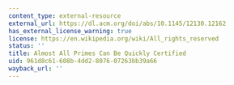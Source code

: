```yaml
---
content_type: external-resource
external_url: https://dl.acm.org/doi/abs/10.1145/12130.12162
has_external_license_warning: true
license: https://en.wikipedia.org/wiki/All_rights_reserved
status: ''
title: Almost All Primes Can Be Quickly Certified
uid: 961d8c61-608b-4dd2-8076-07263bb39a66
wayback_url: ''
---
```

